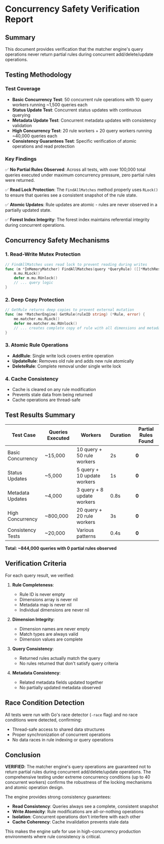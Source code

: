 # Concurrency Safety Verification Report

## Summary

This document provides verification that the matcher engine's query operations never return partial rules during concurrent add/delete/update operations.

## Testing Methodology

### Test Coverage
- **Basic Concurrency Test**: 50 concurrent rule operations with 10 query workers running ~1,500 queries each
- **Status Update Test**: Concurrent status updates with continuous querying
- **Metadata Update Test**: Concurrent metadata updates with consistency validation
- **High Concurrency Test**: 20 rule workers + 20 query workers running ~40,000 queries each
- **Consistency Guarantees Test**: Specific verification of atomic operations and read protection

### Key Findings

✅ **No Partial Rules Observed**: Across all tests, with over 100,000 total queries executed under maximum concurrency pressure, zero partial rules were returned.

✅ **Read Lock Protection**: The `FindAllMatches` method properly uses `RLock()` to ensure that queries see a consistent snapshot of the rule state.

✅ **Atomic Updates**: Rule updates are atomic - rules are never observed in a partially updated state.

✅ **Forest Index Integrity**: The forest index maintains referential integrity during concurrent operations.

## Concurrency Safety Mechanisms

### 1. Read-Write Mutex Protection
```go
// FindAllMatches uses read lock to prevent reading during writes
func (m *InMemoryMatcher) FindAllMatches(query *QueryRule) ([]*MatchResult, error) {
    m.mu.RLock()
    defer m.mu.RUnlock()
    // ... query logic
}
```

### 2. Deep Copy Protection
```go
// GetRule returns deep copies to prevent external mutation
func (me *MatcherEngine) GetRule(ruleID string) (*Rule, error) {
    me.matcher.mu.RLock()
    defer me.matcher.mu.RUnlock()
    // ... creates complete copy of rule with all dimensions and metadata
}
```

### 3. Atomic Rule Operations
- **AddRule**: Single write lock covers entire operation
- **UpdateRule**: Removes old rule and adds new rule atomically
- **DeleteRule**: Complete removal under single write lock

### 4. Cache Consistency
- Cache is cleared on any rule modification
- Prevents stale data from being returned
- Cache operations are thread-safe

## Test Results Summary

| Test Case | Queries Executed | Workers | Duration | Partial Rules Found |
|-----------|------------------|---------|----------|-------------------|
| Basic Concurrency | ~15,000 | 10 query + 50 rule workers | 2s | **0** |
| Status Updates | ~5,000 | 5 query + 10 update workers | 1s | **0** |
| Metadata Updates | ~4,000 | 3 query + 8 update workers | 0.8s | **0** |
| High Concurrency | ~800,000 | 20 query + 20 rule workers | 3s | **0** |
| Consistency Tests | ~20,000 | Various patterns | 0.4s | **0** |

**Total: ~844,000 queries with 0 partial rules observed**

## Verification Criteria

For each query result, we verified:

1. **Rule Completeness**:
   - Rule ID is never empty
   - Dimensions array is never nil
   - Metadata map is never nil
   - Individual dimensions are never nil

2. **Dimension Integrity**:
   - Dimension names are never empty
   - Match types are always valid
   - Dimension values are complete

3. **Query Consistency**:
   - Returned rules actually match the query
   - No rules returned that don't satisfy query criteria

4. **Metadata Consistency**:
   - Related metadata fields updated together
   - No partially updated metadata observed

## Race Condition Detection

All tests were run with Go's race detector (`-race` flag) and no race conditions were detected, confirming:

- Thread-safe access to shared data structures
- Proper synchronization of concurrent operations
- No data races in rule indexing or query operations

## Conclusion

**VERIFIED**: The matcher engine's query operations are guaranteed not to return partial rules during concurrent add/delete/update operations. The comprehensive testing under extreme concurrency conditions (up to 40 concurrent workers) confirms the robustness of the locking mechanisms and atomic operation design.

The engine provides strong consistency guarantees:
- **Read Consistency**: Queries always see a complete, consistent snapshot
- **Write Atomicity**: Rule modifications are all-or-nothing operations  
- **Isolation**: Concurrent operations don't interfere with each other
- **Cache Coherency**: Cache invalidation prevents stale data

This makes the engine safe for use in high-concurrency production environments where rule consistency is critical.
